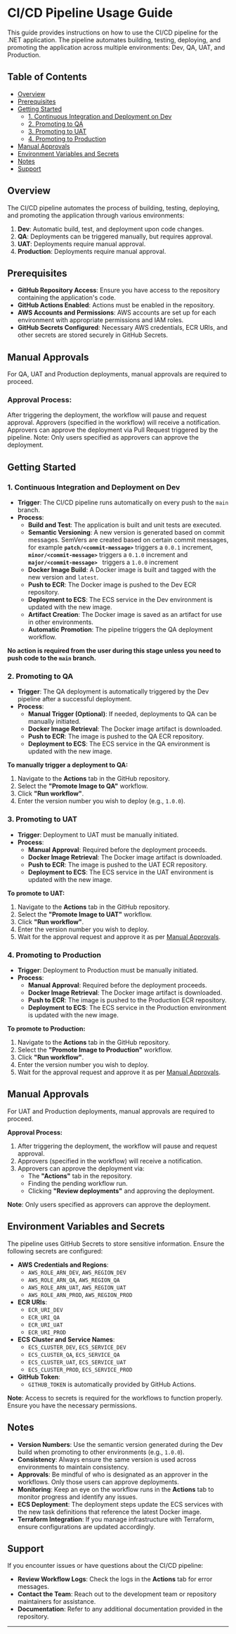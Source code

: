 

# CI/CD Pipeline Usage Guide

This guide provides instructions on how to use the CI/CD pipeline for the .NET application. The pipeline automates building, testing, deploying, and promoting the application across multiple environments: Dev, QA, UAT, and Production.

## Table of Contents

- [Overview](#overview)
- [Prerequisites](#prerequisites)
- [Getting Started](#getting-started)
  - [1. Continuous Integration and Deployment on Dev](#1-continuous-integration-and-deployment-on-dev)
  - [2. Promoting to QA](#2-promoting-to-qa)
  - [3. Promoting to UAT](#3-promoting-to-uat)
  - [4. Promoting to Production](#4-promoting-to-production)
- [Manual Approvals](#manual-approvals)
- [Environment Variables and Secrets](#environment-variables-and-secrets)
- [Notes](#notes)
- [Support](#support)

## Overview

The CI/CD pipeline automates the process of building, testing, deploying, and promoting the application through various environments:

1. **Dev**: Automatic build, test, and deployment upon code changes.
2. **QA**: Deployments can be triggered manually, but requires approval.
3. **UAT**: Deployments require manual approval.
4. **Production**: Deployments require manual approval.

## Prerequisites

- **GitHub Repository Access**: Ensure you have access to the repository containing the application's code.
- **GitHub Actions Enabled**: Actions must be enabled in the repository.
- **AWS Accounts and Permissions**: AWS accounts are set up for each environment with appropriate permissions and IAM roles.
- **GitHub Secrets Configured**: Necessary AWS credentials, ECR URIs, and other secrets are stored securely in GitHub Secrets.

## Manual Approvals
For QA, UAT and Production deployments, manual approvals are required to proceed.

### Approval Process:

After triggering the deployment, the workflow will pause and request approval.
Approvers (specified in the workflow) will receive a notification.
Approvers can approve the deployment via Pull Request triggered by the pipeline.
Note: Only users specified as approvers can approve the deployment.

## Getting Started

### 1. Continuous Integration and Deployment on Dev

- **Trigger**: The CI/CD pipeline runs automatically on every push to the `main` branch.
- **Process**:
  - **Build and Test**: The application is built and unit tests are executed.
  - **Semantic Versioning**: A new version is generated based on commit messages. SemVers are created based on certain commit messages, for example **`patch/<commit-message>`** triggers a `0.0.1` increment, **`minor/<commit-message>`** triggers a `0.1.0` increment and **`major/<commit-message> `** triggers a `1.0.0` increment
  - **Docker Image Build**: A Docker image is built and tagged with the new version and `latest`.
  - **Push to ECR**: The Docker image is pushed to the Dev ECR repository.
  - **Deployment to ECS**: The ECS service in the Dev environment is updated with the new image.
  - **Artifact Creation**: The Docker image is saved as an artifact for use in other environments.
  - **Automatic Promotion**: The pipeline triggers the QA deployment workflow.

**No action is required from the user during this stage unless you need to push code to the `main` branch.**

### 2. Promoting to QA

- **Trigger**: The QA deployment is automatically triggered by the Dev pipeline after a successful deployment.
- **Process**:
  - **Manual Trigger (Optional)**: If needed, deployments to QA can be manually initiated.
  - **Docker Image Retrieval**: The Docker image artifact is downloaded.
  - **Push to ECR**: The image is pushed to the QA ECR repository.
  - **Deployment to ECS**: The ECS service in the QA environment is updated with the new image.

**To manually trigger a deployment to QA:**

1. Navigate to the **Actions** tab in the GitHub repository.
2. Select the **"Promote Image to QA"** workflow.
3. Click **"Run workflow"**.
4. Enter the version number you wish to deploy (e.g., `1.0.0`).

### 3. Promoting to UAT

- **Trigger**: Deployment to UAT must be manually initiated.
- **Process**:
  - **Manual Approval**: Required before the deployment proceeds.
  - **Docker Image Retrieval**: The Docker image artifact is downloaded.
  - **Push to ECR**: The image is pushed to the UAT ECR repository.
  - **Deployment to ECS**: The ECS service in the UAT environment is updated with the new image.

**To promote to UAT:**

1. Navigate to the **Actions** tab in the GitHub repository.
2. Select the **"Promote Image to UAT"** workflow.
3. Click **"Run workflow"**.
4. Enter the version number you wish to deploy.
5. Wait for the approval request and approve it as per [Manual Approvals](#manual-approvals).

### 4. Promoting to Production

- **Trigger**: Deployment to Production must be manually initiated.
- **Process**:
  - **Manual Approval**: Required before the deployment proceeds.
  - **Docker Image Retrieval**: The Docker image artifact is downloaded.
  - **Push to ECR**: The image is pushed to the Production ECR repository.
  - **Deployment to ECS**: The ECS service in the Production environment is updated with the new image.

**To promote to Production:**

1. Navigate to the **Actions** tab in the GitHub repository.
2. Select the **"Promote Image to Production"** workflow.
3. Click **"Run workflow"**.
4. Enter the version number you wish to deploy.
5. Wait for the approval request and approve it as per [Manual Approvals](#manual-approvals).

## Manual Approvals

For UAT and Production deployments, manual approvals are required to proceed.

**Approval Process:**

1. After triggering the deployment, the workflow will pause and request approval.
2. Approvers (specified in the workflow) will receive a notification.
3. Approvers can approve the deployment via:
   - The **"Actions"** tab in the repository.
   - Finding the pending workflow run.
   - Clicking **"Review deployments"** and approving the deployment.

**Note**: Only users specified as approvers can approve the deployment.

## Environment Variables and Secrets

The pipeline uses GitHub Secrets to store sensitive information. Ensure the following secrets are configured:

- **AWS Credentials and Regions**:
  - `AWS_ROLE_ARN_DEV`, `AWS_REGION_DEV`
  - `AWS_ROLE_ARN_QA`, `AWS_REGION_QA`
  - `AWS_ROLE_ARN_UAT`, `AWS_REGION_UAT`
  - `AWS_ROLE_ARN_PROD`, `AWS_REGION_PROD`
- **ECR URIs**:
  - `ECR_URI_DEV`
  - `ECR_URI_QA`
  - `ECR_URI_UAT`
  - `ECR_URI_PROD`
- **ECS Cluster and Service Names**:
  - `ECS_CLUSTER_DEV`, `ECS_SERVICE_DEV`
  - `ECS_CLUSTER_QA`, `ECS_SERVICE_QA`
  - `ECS_CLUSTER_UAT`, `ECS_SERVICE_UAT`
  - `ECS_CLUSTER_PROD`, `ECS_SERVICE_PROD`
- **GitHub Token**:
  - `GITHUB_TOKEN` is automatically provided by GitHub Actions.

**Note**: Access to secrets is required for the workflows to function properly. Ensure you have the necessary permissions.

## Notes

- **Version Numbers**: Use the semantic version generated during the Dev build when promoting to other environments (e.g., `1.0.0`).
- **Consistency**: Always ensure the same version is used across environments to maintain consistency.
- **Approvals**: Be mindful of who is designated as an approver in the workflows. Only those users can approve deployments.
- **Monitoring**: Keep an eye on the workflow runs in the **Actions** tab to monitor progress and identify any issues.
- **ECS Deployment**: The deployment steps update the ECS services with the new task definitions that reference the latest Docker image.
- **Terraform Integration**: If you manage infrastructure with Terraform, ensure configurations are updated accordingly.

## Support

If you encounter issues or have questions about the CI/CD pipeline:

- **Review Workflow Logs**: Check the logs in the **Actions** tab for error messages.
- **Contact the Team**: Reach out to the development team or repository maintainers for assistance.
- **Documentation**: Refer to any additional documentation provided in the repository.

---
